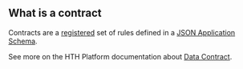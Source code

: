## What is a contract 

Contracts are a [registered](../../examples/publishing-a-new-contract.md) set of rules defined in a [JSON Application Schema](../../getting-started/core-concepts#schemas).

See more on the HTH Platform documentation about [Data Contract](https://hthplatform.readme.io/docs/explanation-platform-protocol-data-contract).

